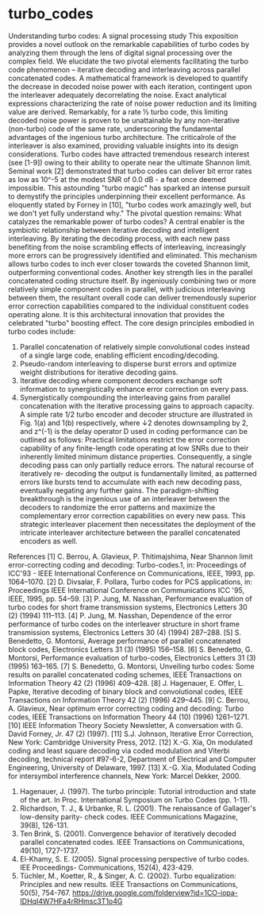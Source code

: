 # turbo_codes
Understanding turbo codes: A signal processing study
This exposition provides a novel outlook on the remarkable 
capabilities of turbo codes by analyzing them through the lens 
of digital signal processing over the complex field. We elucidate 
the two pivotal elements facilitating the turbo code 
phenomenon – iterative decoding and interleaving across 
parallel concatenated codes. A mathematical framework is 
developed to quantify the decrease in decoded noise power 
with each iteration, contingent upon the interleaver adequately 
decorrelating the noise. Exact analytical expressions 
characterizing the rate of noise power reduction and its limiting 
value are derived. Remarkably, for a rate ½ turbo code, this 
limiting decoded noise power is proven to be unattainable by 
any non-iterative (non-turbo) code of the same rate, 
underscoring the fundamental advantages of the ingenious 
turbo architecture. The criticalrole of the interleaver is also 
examined, providing valuable insights into its design 
considerations.
Turbo codes have attracted tremendous research interest 
(see [1-9]) owing to their ability to operate near the 
ultimate Shannon limit. Seminal work [2] demonstrated 
that turbo codes can deliver bit error rates as low as 10^-5 
at the modest SNR of 0.0 dB - a feat once deemed 
impossible. This astounding "turbo magic" has sparked an 
intense pursuit to demystify the principles underpinning 
their excellent performance. As eloquently stated by 
Forney in [10], "turbo codes work amazingly well, but we 
don't yet fully understand why." The pivotal question 
remains: What catalyzes the remarkable power of turbo 
codes?
A central enabler is the symbiotic relationship between 
iterative decoding and intelligent interleaving. By iterating 
the decoding process, with each new pass benefiting from 
the noise scrambling effects of interleaving, increasingly 
more errors can be progressively identified and eliminated. 
This mechanism allows turbo codes to inch ever closer 
towards the coveted Shannon limit, outperforming 
conventional codes. 
Another key strength lies in the parallel concatenated 
coding structure itself. By ingeniously combining two or more relatively simple component codes in parallel, with 
judicious interleaving between them, the resultant overall 
code can deliver tremendously superior error correction 
capabilities compared to the individual constituent codes 
operating alone. It is this architectural innovation that 
provides the celebrated "turbo" boosting effect.
The core design principles embodied in turbo codes 
include:
1) Parallel concatenation of relatively simple convolutional 
codes instead of a single large code, enabling efficient 
encoding/decoding.
2) Pseudo-random interleaving to disperse burst errors 
and optimize weight distributions for iterative decoding 
gains.
3) Iterative decoding where component decoders 
exchange soft information to synergistically enhance error 
correction on every pass.
4) Synergistically compounding the interleaving gains from 
parallel concatenation with the iterative processing gains 
to approach capacity. 
A simple rate 1/2 turbo encoder and decoder structure are 
illustrated in Fig. 1(a) and 1(b) respectively, where ↓2 
denotes downsampling by 2, and z^(-1) is the delay 
operator D used in coding performance can be outlined as 
follows:
Practical limitations restrict the error correction capability 
of any finite-length code operating at low SNRs due to their inherently limited minimum distance properties. 
Consequently, a single decoding pass can only partially 
reduce errors. The natural recourse of iteratively re-
decoding the output is fundamentally limited, as patterned 
errors like bursts tend to accumulate with each new 
decoding pass, eventually negating any further gains. The 
paradigm-shifting breakthrough is the ingenious use of an 
interleaver between the decoders to randomize the error 
patterns and maximize the complementary error correction 
capabilities on every new pass. This strategic interleaver 
placement then necessitates the deployment of the 
intricate interleaver architecture between the parallel 
concatenated encoders as well.

References
[1] C. Berrou, A. Glavieux, P. Thitimajshima, Near Shannon limit error-correcting coding and 
decoding: Turbo-codes.1, in: Proceedings of ICC'93 - IEEE International
Conference on Communications, IEEE, 1993, pp. 1064–1070.
[2] D. Divsalar, F. Pollara, Turbo codes for PCS applications, in: Proceedings IEEE International 
Conference on Communications ICC '95, IEEE, 1995, pp. 54–59.
[3] P. Jung, M. Nasshan, Performance evaluation of turbo codes for short frame transmission 
systems, Electronics Letters 30 (2) (1994) 111–113.
[4] P. Jung, M. Nasshan, Dependence of the error performance of turbo codes on the 
interleaver structure in short frame transmission systems, Electronics Letters 30
(4) (1994) 287–288.
[5] S. Benedetto, G. Montorsi, Average performance of parallel concatenated block codes, 
Electronics Letters 31 (3) (1995) 156–158.
[6] S. Benedetto, G. Montorsi, Performance evaluation of turbo-codes, Electronics Letters 31 (3) 
(1995) 163–165.
[7] S. Benedetto, G. Montorsi, Unveiling turbo codes: Some results on parallel concatenated 
coding schemes, IEEE Transactions on Information Theory 42 (2) (1996)
409–428.
[8] J. Hagenauer, E. Offer, L. Papke, Iterative decoding of binary block and convolutional codes, 
IEEE Transactions on Information Theory 42 (2) (1996) 429–445.
[9] C. Berrou, A. Glavieux, Near optimum error correcting coding and decoding: Turbo codes, 
IEEE Transactions on Information Theory 44 (10) (1996) 1261–1271.
[10] IEEE Information Theory Society Newsletter, A conversation with G. David Forney, Jr. 47 (2) 
(1997).
[11] S.J. Johnson, Iterative Error Correction, New York: Cambridge University Press, 2012.
[12] X.-G. Xia, On modulated coding and least square decoding via coded modulation and 
Viterbi decoding, technical report #97-6-2, Department of Electrical and
Computer Engineering, University of Delaware, 1997.
[13] X.-G. Xia, Modulated Coding for intersymbol interference channels, New York: Marcel 
Dekker, 2000.
1. Hagenauer, J. (1997). The turbo principle: Tutorial introduction and state of the art. In Proc. 
International Symposium on Turbo Codes (pp. 1-11).
2. Richardson, T. J., & Urbanke, R. L. (2001). The renaissance of Gallager's low-density parity-
check codes. IEEE Communications Magazine, 39(8), 126-131.
3. Ten Brink, S. (2001). Convergence behavior of iteratively decoded parallel concatenated 
codes. IEEE Transactions on Communications, 49(10), 1727-1737.
4. El-Khamy, S. E. (2005). Signal processing perspective of turbo codes. IEE Proceedings-
Communications, 152(4), 423-429.
5. Tüchler, M., Koetter, R., & Singer, A. C. (2002). Turbo equalization: Principles and new results. 
IEEE Transactions on Communications, 50(5), 754-767.
https://drive.google.com/folderview?id=1CO-iopa-IDHqI4W7HFa4rRHmsc3T1o4G

